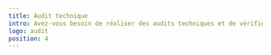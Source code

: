 ```yaml
---
title: Audit technique
intro: Avez-vous besoin de réaliser des audits techniques et de vérifier qu'il suit les meilleures pratiques et conventions ?
logo: audit
position: 4
---
```

